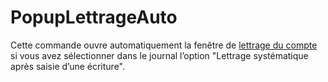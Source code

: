 # PopupLettrageAuto


Cette commande ouvre automatiquement la fenêtre de 
 [lettrage du compte](../../../../Lettrage/2/LettrageManuel.md) 
 si vous avez sélectionner dans le journal l’option "Lettrage systématique 
 après saisie d’une écriture".


